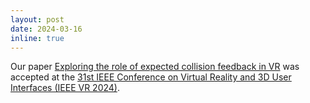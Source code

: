 ```yaml
---
layout: post
date: 2024-03-16
inline: true
---
```


Our paper [Exploring the role of expected collision feedback in VR](/assets/pdf/expectedcollisionfeedback_ieeevr24.pdf) was accepted at the [31st IEEE Conference on Virtual Reality and 3D User Interfaces (IEEE VR 2024)](https://ieeevr.org/2024/).
